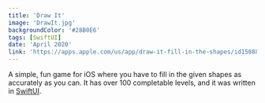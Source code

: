 ```yaml
---
title: 'Draw It'
image: 'DrawIt.jpg'
backgroundColor: '#28B0E6'
tags: [SwiftUI]
date: 'April 2020'
link: 'https://apps.apple.com/us/app/draw-it-fill-in-the-shapes/id1508860259'
---
```


A simple, fun game for iOS where you have to fill in the given shapes as accurately as you can. It has over 100 completable levels, and it was written in [SwiftUI](https://developer.apple.com/xcode/swiftui/).
